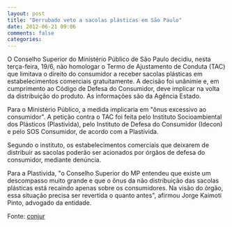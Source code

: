 ```yaml
---
layout: post
title: "Derrubado veto a sacolas plásticas em São Paulo"
date: 2012-06-21 09:06
comments: false
categories:
---
```


O Conselho Superior do Ministério Público de São Paulo decidiu, nesta terça-feira, 19/6, não homologar o Termo de Ajustamento de Conduta (TAC) que limitava o direito do consumidor a receber sacolas plásticas em estabelecimentos comerciais gratuitamente. A decisão foi unânimie e, em cumprimento ao Código de Defesa do Consumidor, deve implicar na volta da distribuição do produto. As informações são da Agência Estado.

Para o Ministério Público, a medida implicaria em "ônus excessivo ao consumidor". A petição contra o TAC foi feita pelo Instituto Socioambiental dos Plásticos (Plastivida), pelo Instituto de Defesa do Consumidor (Idecon) e pelo SOS Consumidor, de acordo com a Plastivida.

Segundo o instituto, os estabelecimentos comerciais que deixarem de distribuir as sacolas poderão ser acionados por órgãos de defesa do consumidor, mediante denúncia.

Para a Plastivida, "o Conselho Superior do MP entendeu que existe um descompasso muito grande e que o ônus da não distribuição das sacolas plásticas está recaindo apenas sobre os consumidores. Na visão do órgão, essa situação precisa ser revertida o quanto antes", afirmou Jorge Kaimoti Pinto, advogado da entidade.

Fonte: [conjur](http://www.conjur.com.br/2012-jun-20/proibicao-distribuicao-sacolas-plasticas-sp-derrubada)

